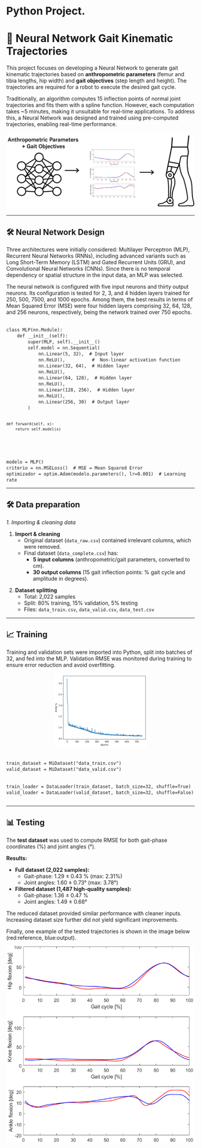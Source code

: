 # Python Project.

<h1>🧠 Neural Network Gait Kinematic Trajectories </h1>
<p>
This project focuses on developing a Neural Network to generate gait kinematic trajectories based on <b>anthropometric parameters</b> (femur and tibia lengths, hip width) and <b>gait objectives</b> (step length and height). The trajectories are required for a robot to execute the desired gait cycle.
</p>
<p>
Traditionally, an algorithm computes 15 inflection points of normal joint trajectories and fits them with a spline function. However, each computation takes ~5 minutes, making it unsuitable for real-time applications. To address this, a Neural Network was designed and trained using pre-computed trajectories, enabling real-time performance.
</p>
<p align="center">
  <img src="Images/Intro.png" alt="Intro" width="700">
</p>

---
<h2>🛠️ Neural Network Design</h2>
<p>
Three architectures were initially considered: Multilayer Perceptron (MLP), Recurrent Neural Networks (RNNs), including advanced variants such as Long Short-Term Memory (LSTM) and Gated Recurrent Units (GRU), and Convolutional Neural Networks (CNNs). Since there is no temporal dependency or spatial structure in the input data, an MLP was selected.
</p>
<p>
The neural network is configured with five input neurons and thirty output neurons. Its configuration is tested for 2, 3, and 4 hidden layers trained for 250, 500, 7500, and 1000 epochs. Among them, the best results in terms of Mean Squared Error (MSE) were four hidden layers comprising 32, 64, 128, and 256 neurons, respectively, being the network trained over 750 epochs.  
</p>
<pre><code class="language-python">
class MLP(nn.Module):
    def __init__(self):
        super(MLP, self).__init__()
        self.model = nn.Sequential(
            nn.Linear(5, 32),  # Input layer
            nn.ReLU(),          #  Non-linear activation function
            nn.Linear(32, 64),  # Hidden layer
            nn.ReLU(),
            nn.Linear(64, 128),  # Hidden layer
            nn.ReLU(),
            nn.Linear(128, 256),  # Hidden layer
            nn.ReLU(),
            nn.Linear(256, 30)  # Output layer
        )

    def forward(self, x):
        return self.model(x)
</code></pre>
<pre><code class="language-python">
modelo = MLP()
criterio = nn.MSELoss()  # MSE = Mean Squared Error
optimizador = optim.Adam(modelo.parameters(), lr=0.001)  # Learning rate
</code></pre>
<hr>

<h2>🛠️ Data preparation</h2>
<i>1. Importing & cleaning data </i> <br>
<ol>
  <li>
    <b>Import & cleaning</b>
    <ul>
      <li>Original dataset (<code>data_raw.csv</code>) contained irrelevant columns, which were removed.</li>
      <li>Final dataset (<code>data_complete.csv</code>) has:
        <ul>
          <li><b>5 input columns</b> (anthropometric/gait parameters, converted to cm).</li>
          <li><b>30 output columns</b> (15 gait inflection points: % gait cycle and amplitude in degrees).</li>
        </ul>
      </li>
    </ul>
  </li>
</ol>

<ol start="2">
  <li>
    <b>Dataset splitting</b>
    <ul>
      <li>Total: 2,022 samples</li>
      <li>Split: 80% training, 15% validation, 5% testing</li>
      <li>Files: <code>data_train.csv</code>, <code>data_valid.csv</code>, <code>data_test.csv</code></li>
    </ul>
  </li>
</ol>

<hr>

<h2>📈 Training</h2>

<p>Training and validation sets were imported into Python, split into batches of 32, and fed into the MLP. 
Validation RMSE was monitored during training to ensure error reduction and avoid overfitting.</p>

<p align="center">
<img src="Images/Train_validation.png" alt="SQL Import Window" width="250">
</p>
<pre><code class="language-python">
train_dataset = MiDataset("data_train.csv")
valid_dataset = MiDataset("data_valid.csv")

train_loader = DataLoader(train_dataset, batch_size=32, shuffle=True)
valid_loader = DataLoader(valid_dataset, batch_size=32, shuffle=False)
</code></pre>

<hr>

<h2>📊 Testing</h2>

<p>
The <b>test dataset</b> was used to compute RMSE for both gait-phase coordinates (%) and joint angles (°).
</p>

<p><b>Results:</b></p>

<ul>
  <li><b>Full dataset (2,022 samples):</b>
    <ul>
      <li>Gait-phase: 1.29 ± 0.43 % (max: 2.31%)</li>
      <li>Joint angles: 1.60 ± 0.73° (max: 3.78°)</li>
    </ul>
  </li>
  <li><b>Filtered dataset (1,487 high-quality samples):</b>
    <ul>
      <li>Gait-phase: 1.36 ± 0.47 %</li>
      <li>Joint angles: 1.49 ± 0.68°</li>
    </ul>
  </li>
</ul>

<p>The reduced dataset provided similar performance with cleaner inputs. 
Increasing dataset size further did not yield significant improvements.</p>
<p> Finally, one example of the tested trajectories is shown in the image below (red:reference, blue:output).
</p>
<p align="center">
  <img src="Images/Kinematics.png" alt="Trajectory Example" width="700">
</p> 